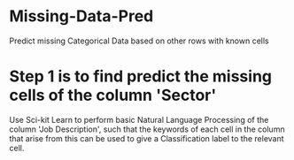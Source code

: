 # Missing-Data-Pred
Predict missing Categorical Data based on other rows with known cells

# Step 1 is to find predict the missing cells of the column 'Sector'
Use Sci-kit Learn to perform basic Natural Language Processing of the column 'Job Description', such that the keywords of each cell in the column that arise from this can be used to give a Classification label to the relevant cell. 
